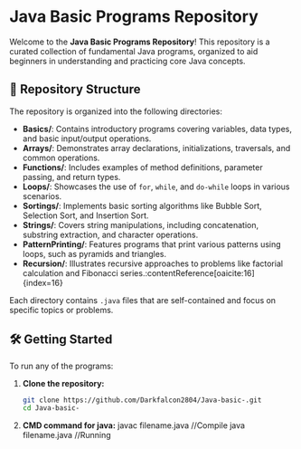 # Java Basic Programs Repository

Welcome to the **Java Basic Programs Repository**! This repository is a curated collection of fundamental Java programs, organized to aid beginners in understanding and practicing core Java concepts.

## 📁 Repository Structure

The repository is organized into the following directories:

- **Basics/**: Contains introductory programs covering variables, data types, and basic input/output operations.
- **Arrays/**: Demonstrates array declarations, initializations, traversals, and common operations.
- **Functions/**: Includes examples of method definitions, parameter passing, and return types.
- **Loops/**: Showcases the use of `for`, `while`, and `do-while` loops in various scenarios.
- **Sortings/**: Implements basic sorting algorithms like Bubble Sort, Selection Sort, and Insertion Sort.
- **Strings/**: Covers string manipulations, including concatenation, substring extraction, and character operations.
- **PatternPrinting/**: Features programs that print various patterns using loops, such as pyramids and triangles.
- **Recursion/**: Illustrates recursive approaches to problems like factorial calculation and Fibonacci series.:contentReference[oaicite:16]{index=16}

Each directory contains `.java` files that are self-contained and focus on specific topics or problems.

## 🛠️ Getting Started

To run any of the programs:

1. **Clone the repository:**
   ```bash
   git clone https://github.com/Darkfalcon2804/Java-basic-.git
   cd Java-basic-
2. **CMD command for java:**
    javac filename.java //Compile
    java filename.java //Running   
